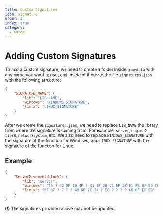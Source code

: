 ```yaml
---
title: Custom Signatures
icon: signature
order: 2
index: true
category:
  - Guide
---
```


# Adding Custom Signatures

To add a custom signature, we need to create a folder inside `gamedata` with any name you want to use, and inside of it create the file `signatures.json` with the following structure:

```json title="signatures.json"
{
    "SIGNATURE_NAME": {
        "lib": "LIB_NAME",
        "windows": "WINDOWS_SIGNATURE",
        "linux": "LINUX_SIGNATURE"
    }
}
```

After we create the `signatures.json`, we need to replace `LIB_NAME` the library from where the signature is coming from. For example: `server`, `engine2`, `tier0`, `networksystem`, etc.
We also need to replace `WINDOWS_SIGNATURE` with the signature of the function for Windows, and `LINUX_SIGNATURE` with the signature of the function for Linux.

## Example

```json title="signatures.json"
{
    "ServerMovementUnlock": {
        "lib": "server",
        "windows": "76 ? F2 0F 10 4F ? 41 0F 28 C1 0F 28 D1 F3 0F 59 C0",
        "linux": "0F 87 ? ? ? ? 49 8B 7C 24 ? E8 ? ? ? ? 66 0F EF ED"
    }
}
```

**(!)** The signatures provided above may not be updated.